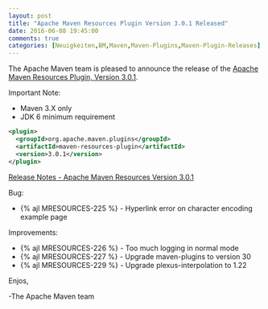 ```yaml
---
layout: post
title: "Apache Maven Resources Plugin Version 3.0.1 Released"
date: 2016-06-08 19:45:00
comments: true
categories: [Neuigkeiten,BM,Maven,Maven-Plugins,Maven-Plugin-Releases]
---
```

The Apache Maven team is pleased to announce the release of the 
[Apache Maven Resources Plugin, Version 3.0.1](http://maven.apache.org/plugins/maven-resources-plugin).


Important Note: 

 * Maven 3.X only
 * JDK 6 minimum requirement


``` xml
<plugin>
  <groupId>org.apache.maven.plugins</groupId>
  <artifactId>maven-resources-plugin</artifactId>
  <version>3.0.1</version>
</plugin>
```

<!-- more -->

[Release Notes - Apache Maven Resources Version 3.0.1](https://issues.apache.org/jira/secure/ReleaseNote.jspa?projectId=12317827&version=12335752)

Bug:

 * {% ajl MRESOURCES-225 %} - Hyperlink error on character encoding example page

Improvements:

 * {% ajl MRESOURCES-226 %} - Too much logging in normal mode
 * {% ajl MRESOURCES-227 %} - Upgrade maven-plugins to version 30
 * {% ajl MRESOURCES-229 %} - Upgrade plexus-interpolation to 1.22



Enjos,
 
-The Apache Maven team
